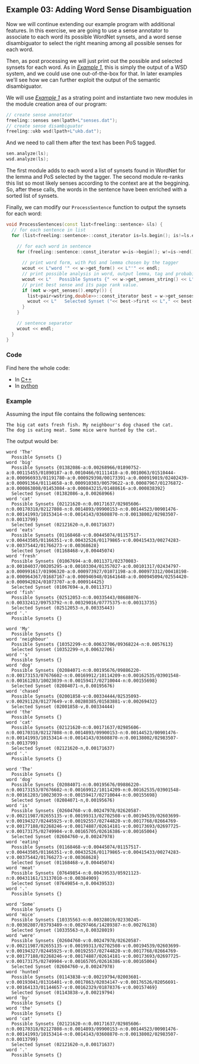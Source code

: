 
## Example 03: Adding Word Sense Disambiguation

Now we will continue extending our example program with additional features. In this exercise, we are going to use a sense annotator to associate to each word its possible WordNet synsets, and a word sense disambiguator to select the right meaning among all possible senses for each word.

Then, as post processing we will just print out the possible and selected synsets for each word.
As in [*Example 1*](./example01.md), this is simply the output of a WSD system, and we could use one out-of-the-box for that. 
In later examples we'll see how we can further exploit the output of the semantic disambiguator.

We will use [*Example 1*](./example01.md) as a strating point and instantiate two new modules in the module creation area of our program:
```C++
// create sense annotator
freeling::senses sen(lpath+L"senses.dat");
// create sense disambiguator
freeling::ukb wsd(lpath+L"ukb.dat");
```

And we need to call them after the text has been PoS tagged.
```C++
sen.analyze(ls);
wsd.analyze(ls);
```

The first module adds to each word a list of synsets found in WordNet for the lemma and PoS selected by the tagger. The second module re-ranks this list so most likely senses according to the context are at the beggining.
So, after these calls, the words in the sentence have been enriched with a sorted list of synsets.

Finally, we can modify our `ProcessSentence` function to output the synsets for each word:
```C++
void ProcessSentences(const list<freeling::sentence> &ls) {
  // for each sentence in list
  for (list<freeling::sentence>::const_iterator is=ls.begin(); is!=ls.end(); ++is) {

    // for each word in sentence
    for (freeling::sentence::const_iterator w=is->begin(); w!=is->end(); ++w) {
      
      // print word form, with PoS and lemma chosen by the tagger
      wcout << L"word '" << w->get_form() << L"'" << endl;
      // print possible analysis in word, output lemma, tag and probability
      wcout << L"   Possible Synsets {" << w->get_senses_string() << L"}" << endl;
      // print best sense and its page rank value.
	  if (not w->get_senses().empty()) {
        list<pair<wstring,double>>::const_iterator best = w->get_senses().begin();
        wcout << L"   Selected Synset ("<< best->first << L"," << best->second << L")"<< endl;
	  }
    }

    // sentence separator
    wcout << endl;
  }
}
```


### Code

Find here the whole code:
 - In [C++](./code/example03.cc.md)
 - In [python](./code/example03.py.md)


### Example

Assuming the input file contains the following sentences:

    The big cat eats fresh fish. My neighbour's dog chased the cat.
    The dog is eating meat. Some mice were hunted by the cat.

The output would be:
```
word 'The'
  Possible Synsets {}
word 'big'
  Possible Synsets {01382086-a:0.00268966/01890752-a:0.00115455/01890187-a:0.0010466/01111418-a:0.0010063/01510444-a:0.000966933/01191780-a:0.000929398/00173391-a:0.000919019/02402439-a:0.00091364/01114658-a:0.000910303/00579622-a:0.00087967/01276872-a:0.000863808/01453084-a:0.000843215/01488616-a:0.000838392}
  Selected Synset (01382086-a,0.00268966)
word 'cat'
  Possible Synsets {02121620-n:0.00171637/02985606-n:0.00170318/02127808-n:0.0014893/09900153-n:0.00144523/00901476-n:0.00141993/10153414-n:0.0014143/03608870-n:0.00138002/02983507-n:0.0013799}
  Selected Synset (02121620-n,0.00171637)
word 'eats'
  Possible Synsets {01168468-v:0.00445074/01157517-v:0.00443505/01166351-v:0.00432526/01179865-v:0.00415433/00274283-v:0.00375442/01766273-v:0.00368628}
  Selected Synset (01168468-v,0.00445074)
word 'fresh'
  Possible Synsets {01067694-a:0.0011371/02370083-a:0.00104037/00205295-a:0.00103304/01357027-a:0.00101317/02434797-a:0.000991617/01906320-a:0.000973927/01071198-a:0.000973312/00418198-a:0.000964367/01687167-a:0.000946948/01641648-a:0.000945094/02554420-a:0.000942024/01073707-a:0.000914425}
  Selected Synset (01067694-a,0.0011371)
word 'fish'
  Possible Synsets {02512053-n:0.00335443/08688076-n:0.00332412/09753792-n:0.00329016/07775375-n:0.00313735}
  Selected Synset (02512053-n,0.00335443)
word '.'
  Possible Synsets {}

word 'My'
  Possible Synsets {}
word 'neighbour'
  Possible Synsets {10352299-n:0.00632706/09368224-n:0.0057613}
  Selected Synset (10352299-n,0.00632706)
word ''s'
  Possible Synsets {}
word 'dog'
  Possible Synsets {02084071-n:0.00195676/09886220-n:0.00173153/07676602-n:0.00169912/10114209-n:0.00162535/03901548-n:0.00161203/10023039-n:0.00159417/02710044-n:0.00155698}
  Selected Synset (02084071-n,0.00195676)
word 'chased'
  Possible Synsets {02001858-v:0.00334444/02535093-v:0.00291128/01277649-v:0.00280385/01583881-v:0.00269432}
  Selected Synset (02001858-v,0.00334444)
word 'the'
  Possible Synsets {}
word 'cat'
  Possible Synsets {02121620-n:0.00171637/02985606-n:0.00170318/02127808-n:0.0014893/09900153-n:0.00144523/00901476-n:0.00141993/10153414-n:0.0014143/03608870-n:0.00138002/02983507-n:0.0013799}
  Selected Synset (02121620-n,0.00171637)
word '.'
  Possible Synsets {}

word 'The'
  Possible Synsets {}
word 'dog'
  Possible Synsets {02084071-n:0.00195676/09886220-n:0.00173153/07676602-n:0.00169912/10114209-n:0.00162535/03901548-n:0.00161203/10023039-n:0.00159417/02710044-n:0.00155698}
  Selected Synset (02084071-n,0.00195676)
word 'is'
  Possible Synsets {02604760-v:0.00247978/02620587-v:0.00211987/02655135-v:0.00199313/02702508-v:0.00194539/02603699-v:0.00194327/02445925-v:0.00192557/02744820-v:0.0017768/02664769-v:0.00177188/02268246-v:0.00174887/02614181-v:0.00173693/02697725-v:0.00173175/02749904-v:0.00165705/02616386-v:0.00165004}
  Selected Synset (02604760-v,0.00247978)
word 'eating'
  Possible Synsets {01168468-v:0.00445074/01157517-v:0.00443505/01166351-v:0.00432526/01179865-v:0.00415433/00274283-v:0.00375442/01766273-v:0.00368628}
  Selected Synset (01168468-v,0.00445074)
word 'meat'
  Possible Synsets {07649854-n:0.00439533/05921123-n:0.00431161/13137010-n:0.00384909}
  Selected Synset (07649854-n,0.00439533)
word '.'
  Possible Synsets {}

word 'Some'
  Possible Synsets {}
word 'mice'
  Possible Synsets {10335563-n:0.00328019/02330245-n:0.00302807/03793489-n:0.00297466/14289387-n:0.00276138}
  Selected Synset (10335563-n,0.00328019)
word 'were'
  Possible Synsets {02604760-v:0.00247978/02620587-v:0.00211987/02655135-v:0.00199313/02702508-v:0.00194539/02603699-v:0.00194327/02445925-v:0.00192557/02744820-v:0.0017768/02664769-v:0.00177188/02268246-v:0.00174887/02614181-v:0.00173693/02697725-v:0.00173175/02749904-v:0.00165705/02616386-v:0.00165004}
  Selected Synset (02604760-v,0.00247978)
word 'hunted'
  Possible Synsets {01143838-v:0.00219794/02003601-v:0.00193041/01316401-v:0.0017863/02034147-v:0.00176526/02056691-v:0.00164133/01144657-v:0.00162329/01878376-v:0.00157469}
  Selected Synset (01143838-v,0.00219794)
word 'by'
  Possible Synsets {}
word 'the'
  Possible Synsets {}
word 'cat'
  Possible Synsets {02121620-n:0.00171637/02985606-n:0.00170318/02127808-n:0.0014893/09900153-n:0.00144523/00901476-n:0.00141993/10153414-n:0.0014143/03608870-n:0.00138002/02983507-n:0.0013799}
  Selected Synset (02121620-n,0.00171637)
word '.'
  Possible Synsets {}
```
